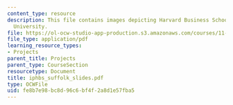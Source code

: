 ```yaml
---
content_type: resource
description: This file contains images depicting Harvard Business School and Suffolk
  University.
file: https://ol-ocw-studio-app-production.s3.amazonaws.com/courses/11-332j-urban-design-fall-2003/fe8b7e98bc8d96c6bf4f2a8d1e57fba5_iphbs_suffolk_slides.pdf
file_type: application/pdf
learning_resource_types:
- Projects
parent_title: Projects
parent_type: CourseSection
resourcetype: Document
title: iphbs_suffolk_slides.pdf
type: OCWFile
uid: fe8b7e98-bc8d-96c6-bf4f-2a8d1e57fba5
---
```

